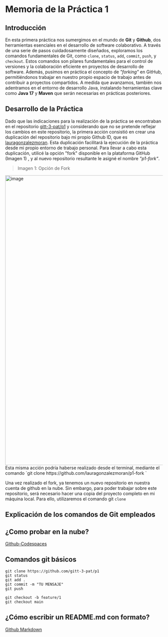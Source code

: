 
# Memoria de la Práctica 1
## Introducción

En esta primera práctica nos sumergimos en el mundo de **Git** y **Github**, dos herramientas esenciales en el desarrollo de software colaborativo. A través de una serie de pasos cuidadosamente diseñados, exploramos los comandos fundamentales de Git, como `clone`, `status`, `add`, `commit`, `push`, y `checkout`. Estos comandos son pilares fundamentales para el control de versiones y la colaboración eficiente en proyectos de  desarrollo de software. Además, pusimos en práctica el concepto de *"forking"* en GitHub, permitiéndonos trabajar en nuestro propio espacio de trabajo antes de contribuir a proyectos compartidos. A medida que avanzamos, también nos adentramos en el entorno de desarrollo Java, instalando herramientas clave como **Java 17** y **Maven** que serán necesarias en prácticas posteriores. 

 ## Desarrollo de la Práctica
Dado que las indicaciones para la realización de la práctica se encontraban en el repositorio [gitt-3-pat/p1](https://github.com/gitt-3-pat/p1) y considerando que no se pretende reflejar los cambios en este repositorio, la primera acción consistió en crear una duplicación del repositorio bajo mi propio Github ID, que es [lauragonzalezmoran](https://github.com/lauragonzalezmoran/). Esta duplicación facilitará la ejecución de la práctica desde mi propio entorno de trabajo personal.  Para llevar a cabo esta duplicación, utilicé la opción "fork" disponible en la plataforma GitHub (Imagen 1) , y al nuevo repositorio resultante le asigné el nombre *"p1-fork"*. 
>Imagen 1: Opción de Fork 
<img width="923" alt="image" src="https://github.com/lauragonzalezmoran/p1-fork/assets/122973125/c9b9e644-ba80-4ea0-89c6-bd5ef723a4a6">
Esta misma acción podría haberse realizado desde el terminal, mediante el comando `git clone https://github.com/lauragonzalezmoran/p1-fork `


Una vez realizado el fork, ya tenemos un nuevo repositorio en nuestra cuenta de github en la nube. Sin embargo, para poder trabajar sobre este repositorio, será necesario hacer una copia del proyecto completo en mi máquina local. Para ello, utilizaremos el comando git `clone`



## Explicación de los comandos de Git empleados 


## ¿Como probar en la nube?

[Github-Codespaces](https://github.com/features/codespaces)

## Comandos git básicos

```
git clone https://github.com/gitt-3-pat/p1
git status
git add .
git commit -m "TU MENSAJE"
git push

git checkout -b feature/1
git checkout main
```

## ¿Cómo escribir un README.md con formato?

[Github Markdown](https://docs.github.com/es/get-started/writing-on-github/getting-started-with-writing-and-formatting-on-github/basic-writing-and-formatting-syntax)
